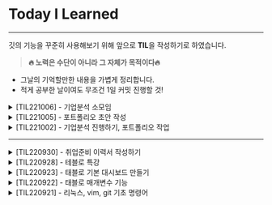 # Today I Learned
------
깃의 기능을 꾸준히 사용해보기 위해 앞으로 **TIL**을 작성하기로 하였습니다.

> **🔥 노력은 수단이 아니라 그 자체가 목적이다🔥**

- 그날의 기억할만한 내용을 가볍게 정리합니다.
- 적게 공부한 날이여도 무조건 1일 커밋 진행할 것!



<details>
<summary>[TIL221006] - 기업분석 소모임</summary>

> **기업분석 모임**

- 기업분석 소모임 참여
`다른 분들의 발표 들으면서 추가적으로 분석, 진행해야겠다는 마음..이 크게 들었다.
ERD를 추가 구성하여 생각해보고, AARRR 부분에서도 "선택한 서비스" 측면에서 다시 고민해봐야 할 것 같다. 너무 큰 틀에서 생각한 것 같은 느낌이 강하다 + 다른 회사를 하나 지정해서 두개를 비교하는 형태로 봐보는 것도 나쁘지 않을 것 같다!`
다시 한번 느끼지만 다들 대단하신 분들이다. 같이 모임 활동하게 되어서 영광이다 🙏🏻


</details>


<details>
<summary>[TIL221005] - 포트폴리오 초안 작성</summary>

> **취준하기**

- 포트폴리오 예시 찾아보기
- 내일 진행되는 '기업 분석' 소모임 준비하기
<center><img src="https://www.cookierun-kingdom.com/og-ko.jpg" width="300" height="150"></center>


</details>



<details>
<summary>[TIL221002] - 기업분석 진행하기, 포트폴리오 작업</summary>

> **취준하기!**

- 기업분석 소모임시 선택한 **[데브시스터즈 쿠키런:킹덤]** 에 대해 분석 진행함
- 모바일 게임 동향 및 장르 파악 || 대부분 부분 유료화 수익 모델
- 데브시스터즈 소셜 RPG 전략 게임 → “대중화”  낮은 과금 유도 + 높은 접근성 

</details>




----

<details>
<summary>[TIL220930] - 취업준비 이력서 작성하기
</summary>

> **취준하기!**

- 기업분석 진행하며 이력서 작성하기
- 기업분석 소모임의 선택 도메인 게임에 대해 서칭함
</details>


<details>
<summary>[TIL220928] - 테블로 특강</summary>

> **태블로 관련 대시보드 만들기 실습**

- 부서별로 원하는 대시보드 양상 생각하기
- 시계열 모형 예측 대시보드 구성하기

</details>

<details>
<summary>[TIL220923] - 태블로 기본 대시보드 만들기</summary>

> **태블로 시간관련 시각화 차트**

- 폭포수 차트 만드는 방법/특징/장단점
- 범프 차트 만드는 방법/특징/장단점

> 📝 #2 TIL 수정 & 브랜치로 생성/ 병합

1. `#### 등 head가 제대로 구현 안되는 것 확인.. -> 볼드체로 변경
2. 브랜치 생성/ 병합 연습 진행
</div>
</details>


<details>
<summary>
 [TIL220922] - 태블로 매개변수 기능</summary>
<div markdown="1">

> **태블로 매개변수 기능 활용**

- 태블로 매개변수 생성/ 계산된 필드 연결& 생성
- 태블로 매개변수를 활용한 대시보드 측정값 변경
- 태블로 대시보드 동작 적용하기 (하이라이트, 필터 등)

</div>
</details>




<details>
<summary>[TIL220921] - 리눅스, vim, git 기초 명령어</summary>
<div markdown="1">

 -> git 이슈 발생/ 해결 방법 공부

> **리눅스 커멘트라인 기초**

- `pwd` : 현재 저장소 위치 (print working)
- `cd` : 현재 저장소 위치를 변경하라 (change directory)
- `ls` : 디렉토리 안에 있는 내용을 확인한다. (list)
   - ls 뒤에는 -a, -l 옵션을 붙일 수 있음.

> **git 사용 명령어**

1) `git status` : 수정한 파일 확인가능 <br>
    commit 하지 않은 파일이 있는 지 확인하기 좋음 <br>
2) `git add FILENAME` : 커밋 대기 상태로 만듬 <br>
3) `git commit -m "VERSION"`: 실제로 커밋 버전을 만듬 <br>
4) `git log`: 제대로 커밋 되었는지 확인 <br>
3) `git push`: 저장소에 내용 업로드 하기 <br>

> 📝 #1 vim 사용법

: 명령모드 vs 입력모드
1. vim 에디터를 처음 킬때는 명령모드로 진입. 이때는 입력이 불가능함
2. 입력 하려면 입력 모드로 바꿔야함
- 입력 모드로 바꾸려면 키보드에서 i키(insert)등을 누름
3. 입력이 다 끝나고 저장 등의 명령을 컴퓨터에게 내리려면 명령모드로 다시 돌아가야 함
명령모드로 바꾸려면 키보드에서 esc키를 누름
- 명령모드에서 :w를 입력하고 enter키를 누르면 저장만 됨
(write)
- `:q`를 입력하면 에디터에서 빠져나올 수 있음 
(저장 안하고 quit)
- `:wq`를 입력하면 저장하고 에디터에서 빠져나올 수 있음
(write and quit)
</div>
</details>